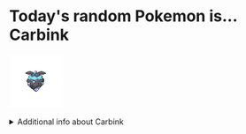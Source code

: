 # Today's random Pokemon is... Carbink

![Carbink shiny sprite](https://raw.githubusercontent.com/PokeAPI/sprites/master/sprites/pokemon/shiny/703.png)

<details>
<summary>Additional info about Carbink</summary>

| srpite type | image |
|------|------|
| front_default | ![Carbink front_default sprite](https://raw.githubusercontent.com/PokeAPI/sprites/master/sprites/pokemon/703.png) | </details>